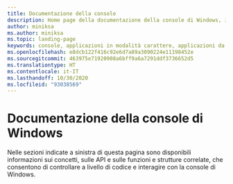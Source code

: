 ```yaml
---
title: Documentazione della console
description: Home page della documentazione della console di Windows, in cui viene spiegato come è possibile controllare a livello di codice e interagire con la console di Windows.
author: miniksa
ms.author: miniksa
ms.topic: landing-page
keywords: console, applicazioni in modalità carattere, applicazioni da riga di comando, applicazioni di terminale, api della console
ms.openlocfilehash: e8dcb122f416c92e6d7a89a3090224e11198452e
ms.sourcegitcommit: 463975e71920908a6bff9a6a7291ddf3736652d5
ms.translationtype: HT
ms.contentlocale: it-IT
ms.lasthandoff: 10/30/2020
ms.locfileid: "93038569"
---
```

# <a name="welcome-to-the-windows-console-documentation"></a>Documentazione della console di Windows

Nelle sezioni indicate a sinistra di questa pagina sono disponibili informazioni sui concetti, sulle API e sulle funzioni e strutture correlate, che consentono di controllare a livello di codice e interagire con la console di Windows.
